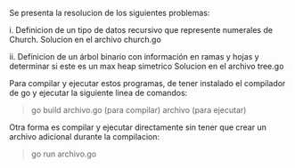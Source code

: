 Se presenta la resolucion de los siguientes problemas:

i. Definicion de un tipo de datos recursivo que represente numerales de Church.
Solucion en el archivo church.go

ii. Definicion de un árbol binario con información en ramas y hojas y determinar
si este es un max heap simetrico
Solucion en el archivo tree.go

Para compilar y ejecutar estos programas, de tener instalado el compilador de go
y ejecutar la siguiente linea de comandos:

> go build archivo.go     (para compilar)
> archivo                 (para ejecutar)

Otra forma es compilar y ejecutar directamente sin tener que crear un archivo adicional
durante la compilacion:

> go run archivo.go

